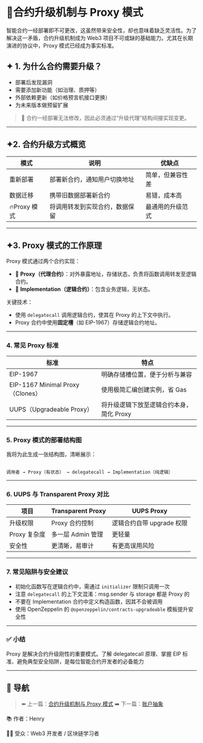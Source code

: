 # 📘合约升级机制与 Proxy 模式

智能合约一经部署即不可更改，这虽然带来安全性，却也意味着缺乏灵活性。为了解决这一矛盾，合约升级机制成为 Web3 项目不可或缺的基础能力。尤其在长期演进的协议中，Proxy 模式已经成为事实标准。

## ✦ 1. 为什么合约需要升级？

- 部署后发现漏洞
- 需要添加新功能（如治理、质押等）
- 外部依赖更新（如价格预言机接口更换）
- 为未来版本做预留扩展

> 📌 合约一经部署无法修改，因此必须通过“升级代理”结构间接实现变更。
>

---

## ✦2. 合约升级方式概览

| 模式 | 说明 | 优缺点 |
| --- | --- | --- |
| 重新部署 | 部署新合约，通知用户切换地址 | 简单，但兼容性差 |
| 数据迁移 | 携带旧数据部署新合约 | 易错，成本高 |
| 🔥Proxy 模式 | 将调用转发到实现合约，数据保留 | 最通用的升级范式 |

---

## ✦3. Proxy 模式的工作原理

Proxy 模式通过两个合约实现：

- 📌 **Proxy（代理合约）**：对外暴露地址，存储状态，负责将函数调用转发至逻辑合约。
- 📌 **Implementation（逻辑合约）**：包含业务逻辑，无状态。

关键技术：

- 使用 `delegatecall` 调用逻辑合约，使其在 Proxy 的上下文中执行。
- Proxy 合约中使用**固定槽**（如 EIP-1967）存储逻辑合约地址。

---

### 4. 常见 Proxy 标准

| 标准 | 特点 |
| --- | --- |
| EIP-1967 | 明确存储槽位置，便于分析与兼容 |
| EIP-1167 Minimal Proxy（Clones） | 使用极简汇编创建实例，省 Gas |
| UUPS（Upgradeable Proxy） | 将升级逻辑下放至逻辑合约本身，简化 Proxy |

---

### 5. Proxy 模式的部署结构图

我将为此生成一张结构图，清晰展示：

```text

调用者 → Proxy（有状态） → delegatecall → Implementation（纯逻辑）

```

---

### 6. UUPS 与 Transparent Proxy 对比

| 项目 | Transparent Proxy | UUPS Proxy |
| --- | --- | --- |
| 升级权限 | Proxy 合约控制 | 逻辑合约自带 upgrade 权限 |
| Proxy 复杂度 | 多一层 Admin 管理 | 更轻量 |
| 安全性 | 更清晰，易审计 | 有更高误用风险 |

---

### 7. 常见陷阱与安全建议

- 初始化函数写在逻辑合约中，需通过 `initializer` 限制只调用一次
- 注意 `delegatecall` 的上下文混淆：msg.sender 与 storage 都是 Proxy 的
- 不要在 Implementation 合约中定义构造函数，因其不会被调用
- 使用 OpenZeppelin 的 `@openzeppelin/contracts-upgradeable` 模板提升安全性

---

### ✅ 小结

Proxy 是解决合约升级刚性的重要模式。了解 delegatecall 原理、掌握 EIP 标准、避免典型安全陷阱，是每位智能合约开发者的必备能力

---

## 🔄 导航

> ⬅️ 上一篇：[合约升级机制与 Proxy 模式](./10_upgrade_proxy.md)
> ➡️ 下一篇：[账户抽象](./11_abstract_account.md)
>

📚 作者：Henry

👨‍💻 受众：Web3 开发者 / 区块链学习者
